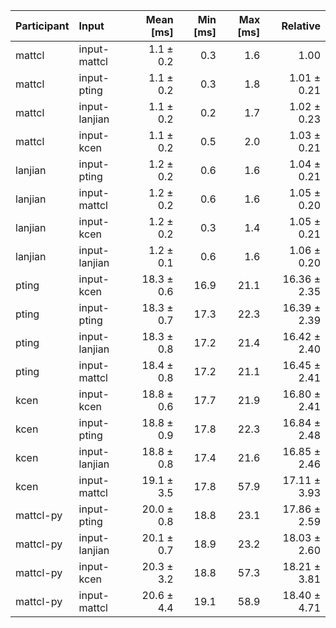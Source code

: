 | Participant | Input | Mean [ms] | Min [ms] | Max [ms] | Relative |
|:---|:---|---:|---:|---:|---:|
| mattcl | input-mattcl | 1.1 ± 0.2 | 0.3 | 1.6 | 1.00 |
| mattcl | input-pting | 1.1 ± 0.2 | 0.3 | 1.8 | 1.01 ± 0.21 |
| mattcl | input-lanjian | 1.1 ± 0.2 | 0.2 | 1.7 | 1.02 ± 0.23 |
| mattcl | input-kcen | 1.1 ± 0.2 | 0.5 | 2.0 | 1.03 ± 0.21 |
| lanjian | input-pting | 1.2 ± 0.2 | 0.6 | 1.6 | 1.04 ± 0.21 |
| lanjian | input-mattcl | 1.2 ± 0.2 | 0.6 | 1.6 | 1.05 ± 0.20 |
| lanjian | input-kcen | 1.2 ± 0.2 | 0.3 | 1.4 | 1.05 ± 0.21 |
| lanjian | input-lanjian | 1.2 ± 0.1 | 0.6 | 1.6 | 1.06 ± 0.20 |
| pting | input-kcen | 18.3 ± 0.6 | 16.9 | 21.1 | 16.36 ± 2.35 |
| pting | input-pting | 18.3 ± 0.7 | 17.3 | 22.3 | 16.39 ± 2.39 |
| pting | input-lanjian | 18.3 ± 0.8 | 17.2 | 21.4 | 16.42 ± 2.40 |
| pting | input-mattcl | 18.4 ± 0.8 | 17.2 | 21.1 | 16.45 ± 2.41 |
| kcen | input-kcen | 18.8 ± 0.6 | 17.7 | 21.9 | 16.80 ± 2.41 |
| kcen | input-pting | 18.8 ± 0.9 | 17.8 | 22.3 | 16.84 ± 2.48 |
| kcen | input-lanjian | 18.8 ± 0.8 | 17.4 | 21.6 | 16.85 ± 2.46 |
| kcen | input-mattcl | 19.1 ± 3.5 | 17.8 | 57.9 | 17.11 ± 3.93 |
| mattcl-py | input-pting | 20.0 ± 0.8 | 18.8 | 23.1 | 17.86 ± 2.59 |
| mattcl-py | input-lanjian | 20.1 ± 0.7 | 18.9 | 23.2 | 18.03 ± 2.60 |
| mattcl-py | input-kcen | 20.3 ± 3.2 | 18.8 | 57.3 | 18.21 ± 3.81 |
| mattcl-py | input-mattcl | 20.6 ± 4.4 | 19.1 | 58.9 | 18.40 ± 4.71 |
